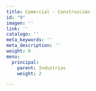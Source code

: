 ```yaml
---
title: Comercial - Construcción
id: "9"
imagen: ''
link: ''
catalogo: ''
meta_keywords: ''
meta_description: ''
weight: 9
menu:
  principal:
    parent: Industrias
    weight: 2

---
```

